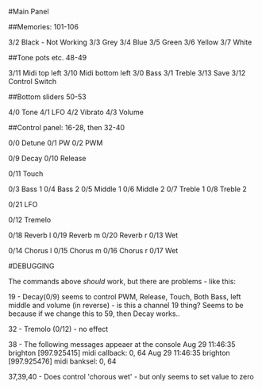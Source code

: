 
#Main Panel

##Memories: 101-106

3/2		Black - Not Working
3/3		Grey
3/4		Blue
3/5		Green
3/6		Yellow 
3/7 	White

##Tone pots etc. 48-49

3/11	Midi top left
3/10	Midi bottom left
3/0		Bass
3/1		Treble
3/13	Save
3/12	Control Switch

##Bottom sliders 50-53

4/0		Tone
4/1		LFO
4/2		Vibrato
4/3		Volume

##Control panel: 16-28, then 32-40

0/0		Detune
0/1		PW
0/2		PWM

0/9		Decay
0/10	Release

0/11	Touch

0/3		Bass 1
0/4		Bass 2
0/5		Middle 1
0/6		Middle 2
0/7		Treble 1
0/8		Treble 2

0/21	LFO

0/12 	Tremelo

0/18	Reverb l
0/19	Reverb m
0/20	Reverb r
0/13 	Wet

0/14	Chorus l
0/15	Chorus m
0/16	Chorus r
0/17	Wet


#DEBUGGING

The commands above *should* work, but there are problems - like this: 

19 - Decay(0/9) seems to control PWM, Release, Touch, Both Bass, left middle and volume (in reverse) - is this a channel 19 thing? Seems to be because if we change this to 59, then Decay works..


32 - Tremolo (0/12) - no effect

38 - The following messages appeaer at the console
		Aug 29 11:46:35 brighton [997.925415] midi callback: 0, 64
		Aug 29 11:46:35 brighton [997.925476] midi banksel: 0, 64

37,39,40 - Does control 'chorous wet' - but only seems to set value to zero


